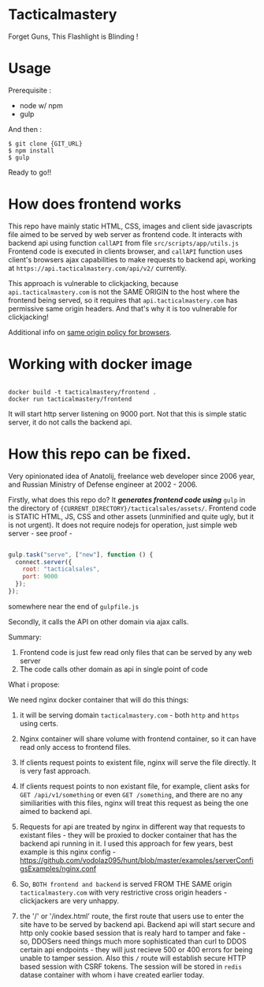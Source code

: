 Tacticalmastery
==================

Forget Guns, This Flashlight is Blinding !

Usage
==================
Prerequisite :
- node w/ npm
- gulp

And then :

```
$ git clone {GIT_URL}
$ npm install
$ gulp
```

Ready to go!!

How does frontend works
=====================
This repo have mainly static HTML, CSS, images and client side javascripts file aimed to be served by web server as frontend code.
It interacts with backend api using function `callAPI` from file `src/scripts/app/utils.js`
Frontend code is executed in clients browser, and `callAPI` function uses client's browsers ajax capabilities to make
requests to backend api, working at `https://api.tacticalmastery.com/api/v2/` currently.

This approach is vulnerable to clickjacking, because `api.tacticalmastery.com` is not the SAME ORIGIN
to the host where the frontend being served, so it requires that `api.tacticalmastery.com` has permissive same origin headers.
And that's why it is too vulnerable for clickjacking!

Additional info on [same origin policy for browsers](https://en.wikipedia.org/wiki/Same-origin_policy).



Working with docker image
=====================

```shell

docker build -t tacticalmastery/frontend .
docker run tacticalmastery/frontend

```

It will start http server listening on 9000 port.
Not that this is simple static server, it do not calls the backend api.


How this repo can be fixed.
=====================
Very opinionated idea of Anatolij, freelance web developer since 2006 year,
and Russian Ministry of Defense engineer at 2002 - 2006.


Firstly, what does this repo do?
It ***generates frontend code using*** `gulp` in the directory of `{CURRENT_DIRECTORY}/tacticalsales/assets/`.
Frontend code is STATIC HTML, JS, CSS and other assets (unminified and quite ugly, but it is not urgent).
It does not require nodejs for operation, just simple web server - see proof -

```js

gulp.task("serve", ["new"], function () {
  connect.server({
    root: "tacticalsales",
    port: 9000
  });
});

```

somewhere near the end of `gulpfile.js`

Secondly, it calls the API on other domain via ajax calls.


Summary:

1. Frontend code is just few read only files that can be served by any web server
2. The code calls other domain as api in single point of code
 
What i propose:

We need nginx docker container that will do this things:
1. it will be serving domain `tacticalmastery.com` - both `http` and `https` using certs. 
2. Nginx container will share volume with frontend container, so it can have read only access to frontend files.
3. If clients request points to existent file, nginx will serve the file directly. It is very fast approach.
4. If clients request points to non existant file, for example, client asks for `GET /api/v1/something` or even `GET /something`, 
and there are no any similiarities with this files, nginx will treat this request as being the one aimed to backend api.
5. Requests for api are treated by nginx in different way that requests to existant files - they will be proxied to docker 
container that has the backend api running in it. I used this approach for few years, best example is this nginx config - 
https://github.com/vodolaz095/hunt/blob/master/examples/serverConfigsExamples/nginx.conf
6. So, `BOTH frontend and backend` is served FROM THE SAME origin `tacticalmastery.com` with very restrictive cross 
origin headers - clickjackers are very unhappy.

7. the '/' or '/index.html' route, the first route that users use to enter the site have to be served by backend api.
Backend api will start secure and http only cookie based session that is realy hard to tamper and fake - so, DDOSers need 
things much more sophisticated than curl to DDOS certain api endpoints - they will just recieve 500 or 400 errors 
for being unable to tamper session.
Also this `/` route will establish secure HTTP based session with CSRF tokens. The session will be stored in `redis` datase
container with whom i have created earlier today.






